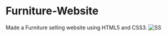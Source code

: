 # Furniture-Website
Made a Furniture selling website using HTML5 and CSS3.
![SS](https://user-images.githubusercontent.com/92387052/182445186-0ef236e0-d58a-42a8-aa11-032b3b8f0b5e.png)
